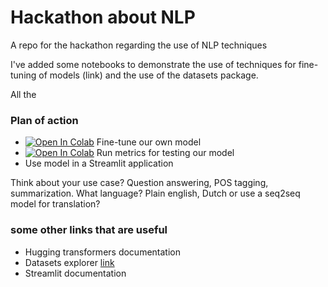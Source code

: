 # Hackathon about NLP
A repo for the hackathon regarding the use of NLP techniques

I've added some notebooks to demonstrate the use of techniques for fine-tuning of models (link) and the use of the datasets package. 

All the 


### Plan of action

- [![Open In Colab](https://colab.research.google.com/assets/colab-badge.svg)](https://colab.research.google.com/github/tvdermeer/NLP_hackathon/blob/main/NLP_hackathon_fine_tuning.ipynb) Fine-tune our own model
- [![Open In Colab](https://colab.research.google.com/assets/colab-badge.svg)](https://colab.research.google.com/github/tvdermeer/NLP_hackathon/blob/main/NLP_hackathon_metrics.ipynb) Run metrics for testing our model
- Use model in a Streamlit application 

Think about your use case? Question answering, POS tagging, summarization. What language? Plain english, Dutch or use a seq2seq model for translation?  

### some other links that are useful 
- Hugging transformers documentation 
- Datasets explorer [link](https://huggingface.co/datasets/viewer/)
- Streamlit documentation

